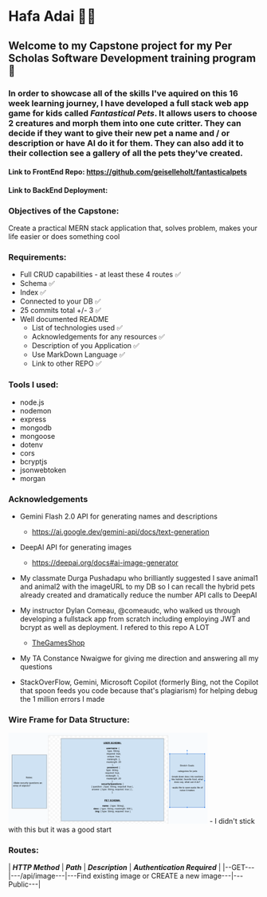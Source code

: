 # Hafa Adai 🌻🐡

## Welcome to my Capstone project for my Per Scholas Software Development training program 🎊

### In order to showcase all of the skills I've aquired on this 16 week learning journey, I have developed a full stack web app game for kids called **_Fantastical Pets_**. It allows users to choose 2 creatures and morph them into one cute critter. They can decide if they want to give their new pet a name and / or description or have AI do it for them. They can also add it to their collection see a gallery of all the pets they've created.

#### Link to FrontEnd Repo: https://github.com/geiselleholt/fantasticalpets

#### Link to BackEnd Deployment:

### Objectives of the Capstone:

Create a practical MERN stack application that, solves problem, makes your life easier or does something cool

### Requirements:

- Full CRUD capabilities - at least these 4 routes ✅
- Schema ✅
- Index ✅
- Connected to your DB ✅
- 25 commits total +/- 3 ✅
- Well documented README
  - List of technologies used ✅
  - Acknowledgements for any resources ✅
  - Description of you Application ✅
  - Use MarkDown Language ✅
  - Link to other REPO ✅

### Tools I used:

- node.js
- nodemon
- express
- mongodb
- mongoose
- dotenv
- cors
- bcryptjs
- jsonwebtoken
- morgan

### Acknowledgements

- Gemini Flash 2.0 API for generating names and descriptions

  - https://ai.google.dev/gemini-api/docs/text-generation

- DeepAI API for generating images

  - https://deepai.org/docs#ai-image-generator

- My classmate Durga Pushadapu who brilliantly suggested I save animal1 and animal2 with the imageURL to my DB so I can recall the hybrid pets already created and dramatically reduce the number API calls to DeepAI

- My instructor Dylan Comeau, @comeaudc, who walked us through developing a fullstack app from scratch including employing JWT and bcrypt as well as deployment. I refered to this repo A LOT

  - [TheGamesShop](https://github.com/comeaudc/TheGamesShopBE)

- My TA Constance Nwaigwe for giving me direction and answering all my questions

- StackOverFlow, Gemini, Microsoft Copilot (formerly Bing, not the Copilot that spoon feeds you code because that's plagiarism) for helping debug the 1 million errors I made

### Wire Frame for Data Structure:

<img src="images/dataStructure.png" alt="Wireframe of Data Structure" width="400">
- I didn't stick with this but it was a good start

### Routes:

| **_HTTP Method_** | **_Path_** | **_Description_** | **_Authentication Required_** |
|--GET---|---/api/image---|---Find existing image or CREATE a new image---|---Public---|

